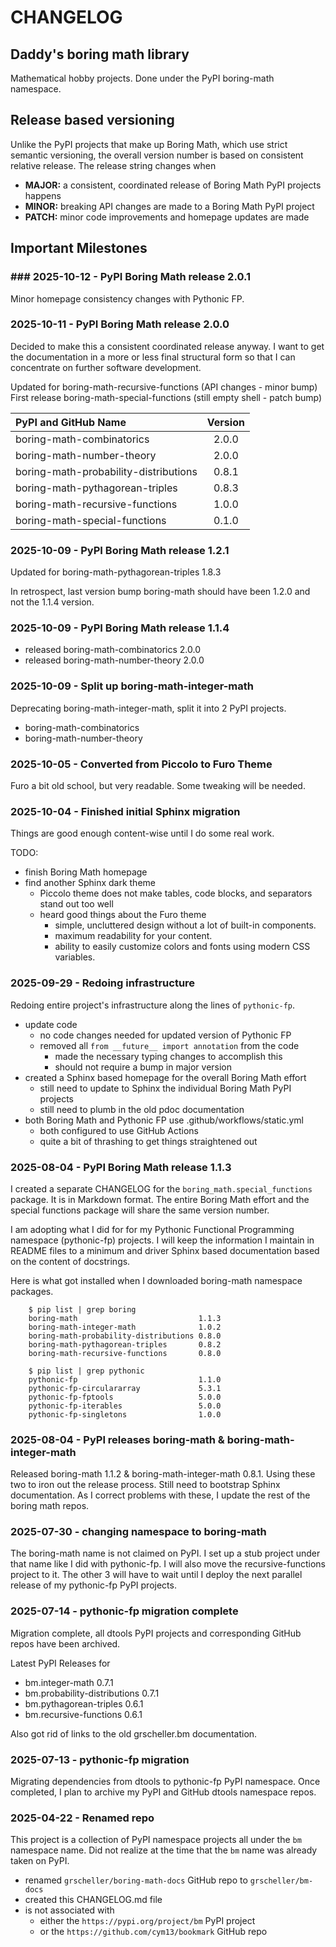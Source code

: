 # CHANGELOG

## Daddy's boring math library

Mathematical hobby projects. Done under the PyPI boring-math namespace.

## Release based versioning

Unlike the PyPI projects that make up Boring Math, which use strict semantic versioning,
the overall version number is based on consistent relative release. The release string
changes when

- **MAJOR:** a consistent, coordinated release of Boring Math PyPI projects happens
- **MINOR:** breaking API changes are made to a Boring Math PyPI project
- **PATCH:** minor code improvements and homepage updates are made

## Important Milestones

### ### 2025-10-12 - PyPI Boring Math release 2.0.1

Minor homepage consistency changes with Pythonic FP.

### 2025-10-11 - PyPI Boring Math release 2.0.0

Decided to make this a consistent coordinated release anyway. I want to
get the documentation in a more or less final structural form so that I
can concentrate on further software development.

Updated for boring-math-recursive-functions (API changes - minor bump)
First release boring-math-special-functions (still empty shell - patch bump)

| PyPI and GitHub Name | Version |
|:-------------------- |:-------:| 
| boring-math-combinatorics | 2.0.0 |
| boring-math-number-theory | 2.0.0 |
| boring-math-probability-distributions | 0.8.1 |
| boring-math-pythagorean-triples | 0.8.3 |
| boring-math-recursive-functions | 1.0.0 |
| boring-math-special-functions | 0.1.0 |

### 2025-10-09 - PyPI Boring Math release 1.2.1

Updated for boring-math-pythagorean-triples 1.8.3

In retrospect, last version bump boring-math should
have been 1.2.0 and not the 1.1.4 version.
      
### 2025-10-09 - PyPI Boring Math release 1.1.4

- released boring-math-combinatorics 2.0.0
- released boring-math-number-theory 2.0.0

### 2025-10-09 - Split up boring-math-integer-math

Deprecating boring-math-integer-math, split it into 2 PyPI projects.

- boring-math-combinatorics
- boring-math-number-theory

### 2025-10-05 - Converted from Piccolo to Furo Theme

Furo a bit old school, but very readable. Some tweaking will be needed.


### 2025-10-04 - Finished initial Sphinx migration

Things are good enough content-wise until I do some real work.

TODO:

- finish Boring Math homepage
- find another Sphinx dark theme
  - Piccolo theme does not make tables, code blocks, and separators stand out too well
  - heard good things about the Furo theme
    - simple, uncluttered design without a lot of built-in components.
    - maximum readability for your content.
    - ability to easily customize colors and fonts using modern CSS variables. 

### 2025-09-29 - Redoing infrastructure

Redoing entire project's infrastructure along the lines of ``pythonic-fp``.

- update code
  - no code changes needed for updated version of Pythonic FP
  - removed all ``from __future__ import annotation`` from the code
    - made the necessary typing changes to accomplish this
    - should not require a bump in major version
- created a Sphinx based homepage for the overall Boring Math effort
  - still need to update to Sphinx the individual Boring Math PyPI projects
  - still need to plumb in the old pdoc documentation
- both Boring Math and Pythonic FP use .github/workflows/static.yml
  - both configured to use GitHub Actions
  - quite a bit of thrashing to get things straightened out

### 2025-08-04 - PyPI Boring Math release 1.1.3

I created a separate CHANGELOG for the ``boring_math.special_functions``
package. It is in Markdown format. The entire Boring Math effort and
the special functions package will share the same version number.

I am adopting what I did for for my Pythonic Functional Programming
namespace (pythonic-fp) projects. I will keep the information I maintain
in README files to a minimum and driver Sphinx based documentation based
on the content of docstrings. 

Here is what got installed when I downloaded boring-math namespace packages.

```fish
    $ pip list | grep boring
    boring-math                           1.1.3
    boring-math-integer-math              1.0.2
    boring-math-probability-distributions 0.8.0
    boring-math-pythagorean-triples       0.8.2
    boring-math-recursive-functions       0.8.0

    $ pip list | grep pythonic
    pythonic-fp                           1.1.0
    pythonic-fp-circulararray             5.3.1
    pythonic-fp-fptools                   5.0.0
    pythonic-fp-iterables                 5.0.0
    pythonic-fp-singletons                1.0.0
```

### 2025-08-04 - PyPI releases boring-math & boring-math-integer-math

Released boring-math 1.1.2 & boring-math-integer-math 0.8.1. Using these
two to iron out the release process. Still need to bootstrap Sphinx
documentation. As I correct problems with these, I update the rest of
the boring math repos.

### 2025-07-30 - changing namespace to boring-math

The boring-math name is not claimed on PyPI. I set up a stub project
under that name like I did with pythonic-fp. I will also move the
recursive-functions project to it. The other 3 will have to wait until
I deploy the next parallel release of my pythonic-fp PyPI projects.

### 2025-07-14 - pythonic-fp migration complete

Migration complete, all dtools PyPI projects and corresponding GitHub
repos have been archived. 

Latest PyPI Releases for

- bm.integer-math 0.7.1
- bm.probability-distributions 0.7.1
- bm.pythagorean-triples 0.6.1
- bm.recursive-functions 0.6.1

Also got rid of links to the old grscheller.bm documentation.

### 2025-07-13 - pythonic-fp migration

Migrating dependencies from dtools to pythonic-fp PyPI namespace. Once
completed, I plan to archive my PyPI and GitHub dtools namespace repos.

### 2025-04-22 - Renamed repo

This project is a collection of PyPI namespace projects all under the ``bm``
namespace name. Did not realize at the time that the ``bm`` name was already
taken on PyPI.

- renamed ``grscheller/boring-math-docs`` GitHub repo to ``grscheller/bm-docs`` 
- created this CHANGELOG.md file
- is not associated with
  - either the ``https://pypi.org/project/bm`` PyPI project
  - or the ``https://github.com/cym13/bookmark`` GitHub repo

